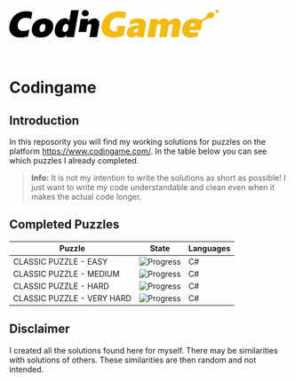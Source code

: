 [![CodinGame](/CodinGame.png)](https://www.codingame.com/ "CodinGame")

<br>

# Codingame

## Introduction
In this reposority you will find my working solutions for puzzles on the platform https://www.codingame.com/. In the table below you can see which puzzles I already completed.

> **Info:** It is not my intention to write the solutions as short as possible! I just want to write my code understandable and clean even when it makes the actual code longer.

## Completed Puzzles
|           Puzzle           |                   State                   | Languages |
|----------------------------|-------------------------------------------|-----------|
| CLASSIC PUZZLE - EASY      | ![Progress](https://progress-bar.dev/11)  |     C#    |
| CLASSIC PUZZLE - MEDIUM    | ![Progress](https://progress-bar.dev/1)   |     C#    |
| CLASSIC PUZZLE - HARD      | ![Progress](https://progress-bar.dev/1)   |     C#    |
| CLASSIC PUZZLE - VERY HARD | ![Progress](https://progress-bar.dev/2)   |     C#    |


## Disclaimer
I created all the solutions found here for myself. There may be similarities with solutions of others. These similarities are then random and not intended.